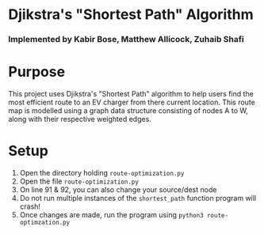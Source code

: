 # Djikstra's "Shortest Path" Algorithm

### Implemented by Kabir Bose, Matthew Allicock, Zuhaib Shafi

# Purpose

This project uses Djikstra's "Shortest Path" algorithm to help users find the most efficient route to an EV charger from there current location. This route map is modelled using a graph data structure consisting of nodes A to W, along with their respective weighted edges.

# Setup

1. Open the directory holding `route-optimization.py`
2. Open the file `route-optimization.py`
3. On line 91 & 92, you can also change your source/dest node
4. Do not run multiple instances of the `shortest_path` function program will crash!
5. Once changes are made, run the program using `python3 route-optimzation.py`
